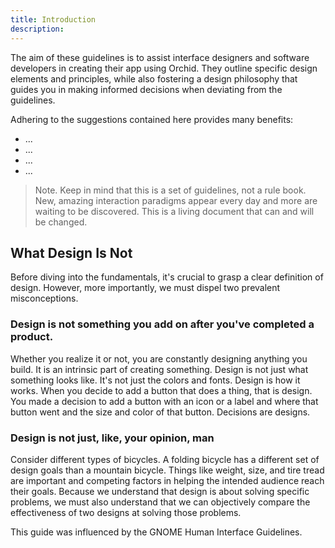 ```yaml
---
title: Introduction 
description: 
---
```


The aim of these guidelines is to assist interface designers and software developers in creating their app using Orchid.
They outline specific design elements and principles, while also fostering a design philosophy that guides you
in making informed decisions when deviating from the guidelines.


Adhering to the suggestions contained here provides many benefits:


- ...
- ...
- ...
- ...



> Note. Keep in mind that this is a set of guidelines, not a rule book. 
New, amazing interaction paradigms appear every day and more are waiting to be discovered.
This is a living document that can and will be changed.


## What Design Is Not

Before diving into the fundamentals, it's crucial to grasp a clear definition of design. 
However, more importantly, we must dispel two prevalent misconceptions.

### Design is not something you add on after you've completed a product.

Whether you realize it or not, you are constantly designing anything you build. It is an intrinsic part of creating something.
Design is not just what something looks like. It's not just the colors and fonts. Design is how it works.
When you decide to add a button that does a thing, that is design. You made a decision to add a button with
an icon or a label and where that button went and the size and color of that button.
Decisions are designs.


### Design is not just, like, your opinion, man

Consider different types of bicycles. A folding bicycle has a different set of design goals than a mountain bicycle.
Things like weight, size, and tire tread are important and competing factors in helping the intended audience reach their goals.
Because we understand that design is about solving specific problems, we must also understand that we 
can objectively compare the effectiveness of two designs at solving those problems.


This guide was influenced by the GNOME Human Interface Guidelines.
